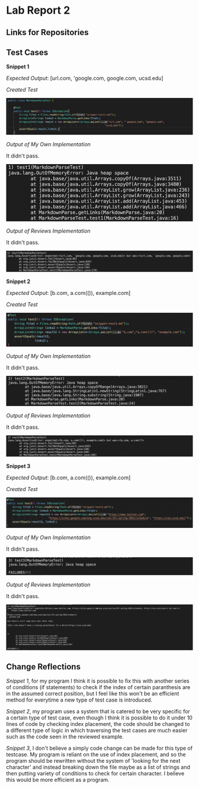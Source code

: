 # Lab Report 2

## Links for Repositories

## Test Cases

**Snippet 1**

*Expected Output*: [url.com, 'google.com, google.com, ucsd.edu]

*Created Test*

![Image](snippetTest1.png)

*Output of My Own Implementation*

It didn't pass.

![Image](ownS1.png)

*Output of Reviews Implementation*

It didn't pass.

![Image](rewS1.png)

**Snippet 2**

*Expected Output*: [b.com, a.com(()), example.com]

*Created Test*

![Image](sTest2.png)

*Output of My Own Implementation*

It didn't pass.

![Image](ownS2.png)

*Output of Reviews Implementation*

It didn't pass.

![Image](rewS2.png)

**Snippet 3**

*Expected Output*: [b.com, a.com(()), example.com]

*Created Test*

![Image](sTest3.png)

*Output of My Own Implementation*

It didn't pass.

![Image](ownS3.png)

*Output of Reviews Implementation*

It didn't pass.

![Image](rewS3.png)


## Change Reflections ##

*Snippet 1*, for my program I think it is possible to fix this with another series of conditions (if statements) to check if the index of certain paranthesis are in the assumed correct position, but I feel like this won't be an efficient method for everytime a new type of test case is introduced. 

*Snippet 2*, my program uses a system that is catered to be very specific for a certain type of test case, even though I think it is possible to do it under 10 lines of code by checking index placement, the code should be changed to a different type of logic in which traversing the test cases are much easier such as the code seen in the reviewed example.

*Snippet 3*, I don't believe a simply code change can be made for this type of testcase. My program is reliant on the use of index placement, and so the program should be rewritten without the system of 'looking for the next character' and instead breaking down the file maybe as a list of strings and then putting variety of conditions to check for certain character. I believe this would be more efficient as a program.

